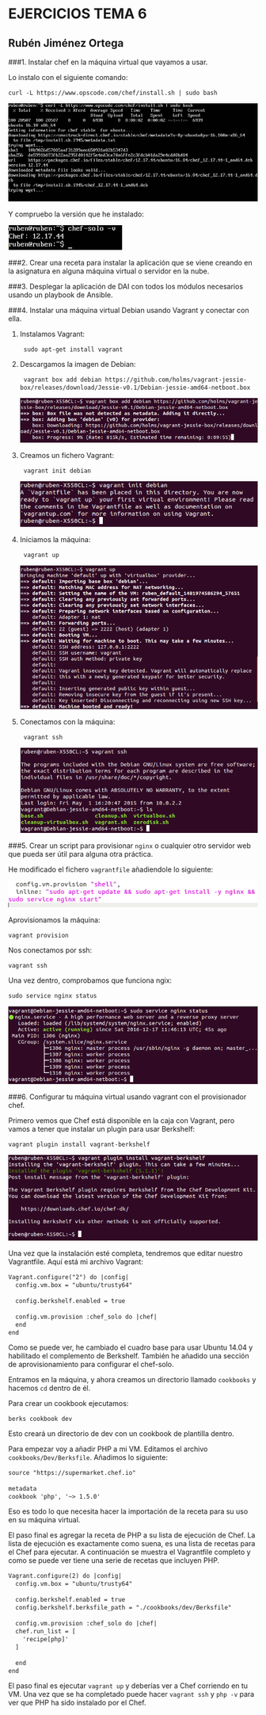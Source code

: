 <h1>EJERCICIOS TEMA 6</h1>
<h2>Rubén Jiménez Ortega</h2>

###1. Instalar chef en la máquina virtual que vayamos a usar.

Lo instalo con el siguiente comando:

    curl -L https://www.opscode.com/chef/install.sh | sudo bash

![Sin titulo](Imagenes_T6/7.png)

Y compruebo la versión que he instalado:

![Sin titulo](Imagenes_T6/8.png)

###2. Crear una receta para instalar la aplicación que se viene creando en la asignatura en alguna máquina virtual o servidor en la nube.



###3. Desplegar la aplicación de DAI con todos los módulos necesarios usando un playbook de Ansible.



###4. Instalar una máquina virtual Debian usando Vagrant y conectar con ella.

1. Instalamos Vagrant:

        sudo apt-get install vagrant

2. Descargamos la imagen de Debian:

        vagrant box add debian https://github.com/holms/vagrant-jessie-box/releases/download/Jessie-v0.1/Debian-jessie-amd64-netboot.box

    ![Sin titulo](Imagenes_T6/1.png)

3. Creamos un fichero Vagrant:

        vagrant init debian

    ![Sin titulo](Imagenes_T6/2.png)

4. Iniciamos la máquina:

        vagrant up

    ![Sin titulo](Imagenes_T6/3.png)

5. Conectamos con la máquina:

        vagrant ssh

    ![Sin titulo](Imagenes_T6/4.png)

###5. Crear un script para provisionar `nginx` o cualquier otro servidor web que pueda ser útil para alguna otra práctica.

He modificado el fichero `vagrantfile` añadiendole lo siguiente:

![Sin titulo](Imagenes_T6/5.png)

Aprovisionamos la máquina:

    vagrant provision

Nos conectamos por ssh:

    vagrant ssh

Una vez dentro, comprobamos que funciona ngix:

    sudo service nginx status

![Sin titulo](Imagenes_T6/6.png)

###6. Configurar tu máquina virtual usando vagrant con el provisionador chef.

Primero vemos que Chef está disponible en la caja con Vagrant, pero vamos a tener que instalar un plugin para usar Berkshelf:

    vagrant plugin install vagrant-berkshelf

![Sin titulo](Imagenes_T6/9.png)

Una vez que la instalación esté completa, tendremos que editar nuestro Vagrantfile. Aquí está mi archivo Vagrant:

    Vagrant.configure("2") do |config|
      config.vm.box = "ubuntu/trusty64"

      config.berkshelf.enabled = true

      config.vm.provision :chef_solo do |chef|
      end
    end

Como se puede ver, he cambiado el cuadro base para usar Ubuntu 14.04 y habilitado el complemento de Berkshelf. También he añadido una sección de aprovisionamiento para configurar el chef-solo.

Entramos en la máquina, y ahora creamos un directorio llamado `cookbooks` y hacemos `cd` dentro de él.

Para crear un cookbook ejecutamos:

    berks cookbook dev


Esto creará un directorio de dev con un cookbook de plantilla dentro.

Para empezar voy a añadir PHP a mi VM. Editamos el archivo `cookbooks/Dev/Berksfile`. Añadimos lo siguiente:

    source "https://supermarket.chef.io"

    metadata
    cookbook 'php', '~> 1.5.0'


Eso es todo lo que necesita hacer la importación de la receta para su uso en su máquina virtual.

El paso final es agregar la receta de PHP a su lista de ejecución de Chef. La lista de ejecución es exactamente como suena, es una lista de recetas para el Chef para ejecutar. A continuación se muestra el Vagrantfile completo y como se puede ver tiene una serie de recetas que incluyen PHP.

    Vagrant.configure(2) do |config|
      config.vm.box = "ubuntu/trusty64"

      config.berkshelf.enabled = true
      config.berkshelf.berksfile_path = "./cookbooks/dev/Berksfile"

      config.vm.provision :chef_solo do |chef|
      chef.run_list = [
        'recipe[php]'
      ]

      end
    end


El paso final es ejecutar `vagrant up` y deberías ver a Chef corriendo en tu VM. Una vez que se ha completado puede hacer `vagrant ssh` y `php -v` para ver que PHP ha sido instalado por el Chef.
